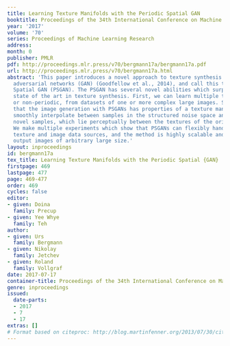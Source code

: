 ```yaml
---
title: Learning Texture Manifolds with the Periodic Spatial GAN
booktitle: Proceedings of the 34th International Conference on Machine Learning
year: '2017'
volume: '70'
series: Proceedings of Machine Learning Research
address: 
month: 0
publisher: PMLR
pdf: http://proceedings.mlr.press/v70/bergmann17a/bergmann17a.pdf
url: http://proceedings.mlr.press/v70/bergmann17a.html
abstract: 'This paper introduces a novel approach to texture synthesis based on generative
  adversarial networks (GAN) (Goodfellow et al., 2014), and call this technique Periodic
  Spatial GAN (PSGAN). The PSGAN has several novel abilities which surpass the current
  state of the art in texture synthesis. First, we can learn multiple textures, periodic
  or non-periodic, from datasets of one or more complex large images. Second, we show
  that the image generation with PSGANs has properties of a texture manifold: we can
  smoothly interpolate between samples in the structured noise space and generate
  novel samples, which lie perceptually between the textures of the original dataset.
  We make multiple experiments which show that PSGANs can flexibly handle diverse
  texture and image data sources, and the method is highly scalable and can generate
  output images of arbitrary large size.'
layout: inproceedings
id: bergmann17a
tex_title: Learning Texture Manifolds with the Periodic Spatial {GAN}
firstpage: 469
lastpage: 477
page: 469-477
order: 469
cycles: false
editor:
- given: Doina
  family: Precup
- given: Yee Whye
  family: Teh
author:
- given: Urs
  family: Bergmann
- given: Nikolay
  family: Jetchev
- given: Roland
  family: Vollgraf
date: 2017-07-17
container-title: Proceedings of the 34th International Conference on Machine Learning
genre: inproceedings
issued:
  date-parts:
  - 2017
  - 7
  - 17
extras: []
# Format based on citeproc: http://blog.martinfenner.org/2013/07/30/citeproc-yaml-for-bibliographies/
---
```

